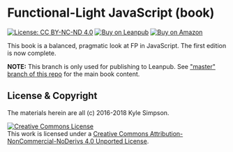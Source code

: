 # Functional-Light JavaScript (book)

[![License: CC BY-NC-ND 4.0](https://img.shields.io/badge/License-CC%20BY--NC--ND%204.0-blue.svg)](http://creativecommons.org/licenses/by-nc-nd/4.0/) [![Buy on Leanpub](https://img.shields.io/badge/Buy-Leanpub-yellow.svg)](https://leanpub.com/fljs) [![Buy on Amazon](https://img.shields.io/badge/Buy-Amazon-yellow.svg)](http://amazon.fljsbook.com)

This book is a balanced, pragmatic look at FP in JavaScript. The first edition is now complete.

**NOTE:** This branch is only used for publishing to Leanpub. See ["master" branch of this repo](https://github.com/getify/Functional-Light-JS) for the main book content.

## License & Copyright

The materials herein are all (c) 2016-2018 Kyle Simpson.

<a rel="license" href="http://creativecommons.org/licenses/by-nc-nd/4.0/"><img alt="Creative Commons License" style="border-width:0" src="https://i.creativecommons.org/l/by-nc-nd/4.0/88x31.png" /></a><br />This work is licensed under a <a rel="license" href="http://creativecommons.org/licenses/by-nc-nd/4.0/">Creative Commons Attribution-NonCommercial-NoDerivs 4.0 Unported License</a>.
